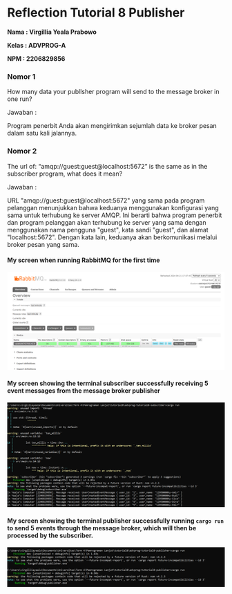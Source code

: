 # Reflection Tutorial 8 Publisher
**Nama : Virgillia Yeala Prabowo**

**Kelas : ADVPROG-A**

**NPM : 2206829856**

### Nomor 1
How many data your publlsher program will send to the message broker in one
run? 

Jawaban :

Program penerbit Anda akan mengirimkan sejumlah data ke broker pesan dalam satu kali jalannya.
### Nomor 2
The url of: “amqp://guest:guest@localhost:5672” is the same as in the subscriber
program, what does it mean?

Jawaban : 

URL "amqp://guest:guest@localhost:5672" yang sama pada program pelanggan menunjukkan bahwa keduanya menggunakan konfigurasi yang sama untuk terhubung ke server AMQP. Ini berarti bahwa program penerbit dan program pelanggan akan terhubung ke server yang sama dengan menggunakan nama pengguna "guest", kata sandi "guest", dan alamat "localhost:5672". Dengan kata lain, keduanya akan berkomunikasi melalui broker pesan yang sama.

#### My screen when running RabbitMQ for the first time
![alt text](assets/images/image1.png)

#### My screen showing the terminal subscriber successfully receiving 5 event messages from the message broker publisher
![alt text](assets/images/image2.png)

#### My screen showing the terminal publisher successfully running `cargo run` to send 5 events through the message broker, which will then be processed by the subscriber.
![alt text](assets/images/image3.png)